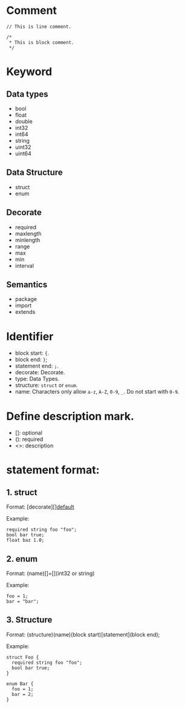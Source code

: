 # Comment
```
// This is line comment.

/*
 * This is block comment.
 */
```

# Keyword

## Data types
+ bool
+ float
+ double
+ int32
+ int64
+ string
+ uint32
+ uint64

## Data Structure
+ struct
+ enum

## Decorate
+ required
+ maxlength
+ minlength
+ range
+ max
+ min
+ interval

## Semantics
+ package
+ import
+ extends

# Identifier
+ block start: `{`.
+ block end: `}`;
+ statement end: `;`. 
+ decorate: Decorate.
+ type: Data Types.
+ structure: `struct` or `enum`.
+ name: Characters only allow `a-z`, `A-Z`, `0-9`, `_`. Do not start with `0-9`. 

# Define description mark.
+ []: optional
+ (): required
+ <>: description

# statement format:
## 1. struct
Format:  [decorate][<SPACE>](type)[<SPACE>](name)[<SPACE>][default](end)

Example:
```
required string foo "foo";
bool bar true;
float baz 1.0;
```
## 2. enum
Format: (name)[<SPACE>]=[<SPACE>](int32 or string)

Example:
```
foo = 1;
bar = "bar";
```

## 3. Structure
Format: (structure)<SPALCE>(name)(block start)[statement](block end);

Example:
```
struct Foo {
  required string foo "foo";
  bool bar true;
}

enum Bar {
  foo = 1;
  bar = 2;	
}
```
